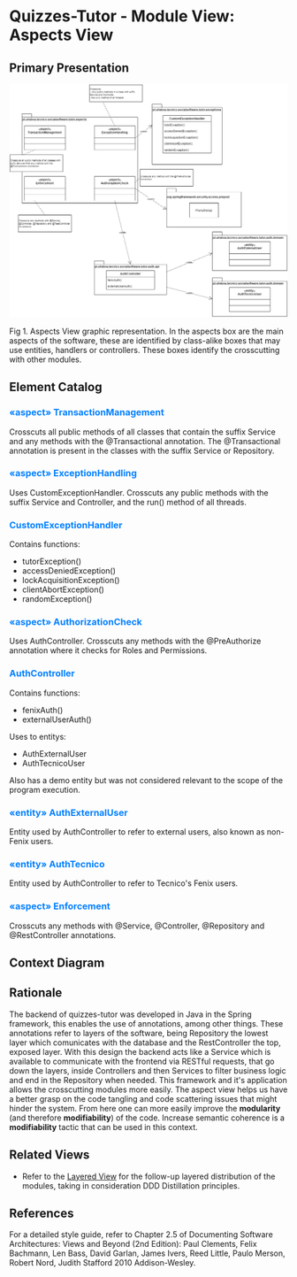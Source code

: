 # Quizzes-Tutor - Module View: Aspects View

## Primary Presentation

<img src="pictures/Aspects View.png" width="1200" >

Fig 1. Aspects View graphic representation. In the aspects box are the main aspects of the software, these are identified by class-alike boxes that may use entities, handlers or controllers. These boxes identify the crosscutting with other modules.

## Element Catalog

### <span style="color:#0080ff">«aspect» TransactionManagement</span>

Crosscuts all public methods of all classes that contain the suffix Service and any methods with the @Transactional annotation.
The @Transactional annotation is present in the classes with the suffix Service or Repository. 

### <span style="color:#0080ff">«aspect» ExceptionHandling</span>

Uses CustomExceptionHandler.
Crosscuts any public methods with the suffix Service and Controller, and the run() method of all threads.

### <span style="color:#0080ff">CustomExceptionHandler</span>

Contains functions:

* tutorException()
* accessDeniedException()
* lockAcquisitionException()
* clientAbortException()
* randomException()

### <span style="color:#0080ff">«aspect» AuthorizationCheck</span>

Uses AuthController.
Crosscuts any methods with the @PreAuthorize annotation where it checks for Roles and Permissions.

### <span style="color:#0080ff">AuthController</span>

Contains functions:

* fenixAuth()
* externalUserAuth()

Uses to entitys:

* AuthExternalUser
* AuthTecnicoUser

Also has a demo entity but was not considered relevant to the scope of the program execution.

### <span style="color:#0080ff">«entity» AuthExternalUser</span>

Entity used by AuthController to refer to external users, also known as non-Fenix users.

### <span style="color:#0080ff">«entity» AuthTecnico</span>

Entity used by AuthController to refer to Tecnico's Fenix users.

### <span style="color:#0080ff">«aspect» Enforcement</span>

Crosscuts any methods with @Service, @Controller, @Repository and @RestController annotations.

## Context Diagram  

## Rationale

The backend of quizzes-tutor was developed in Java in the Spring framework, this enables the use of annotations, among other things. These annotations refer to layers of the software, being Repository the lowest layer which comunicates with the database and the RestController the top, exposed layer. With this design the backend acts like a Service which is available to communicate with the frontend via RESTful requests, that go down the layers, inside Controllers and then Services to filter business logic and end in the Repository when needed. This framework and it's application allows the crosscutting modules more easily.
The aspect view helps us have a better grasp on the code tangling and code scattering issues that might hinder the system. From here one can more easily improve the **modularity** (and therefore **modifiability**) of the code. Increase semantic coherence is a **modifiability** tactic that can be used in this context.

## Related Views

- Refer to the [Layered View](module_view_layered.md) for the follow-up layered distribution of the modules, taking in consideration DDD Distillation principles.

## References
For a detailed style guide, refer to Chapter 2.5 of Documenting Software Architectures: Views and Beyond (2nd Edition): Paul Clements, Felix Bachmann, Len Bass, David Garlan, James Ivers, Reed Little, Paulo Merson, Robert Nord, Judith Stafford 2010 Addison-Wesley.
